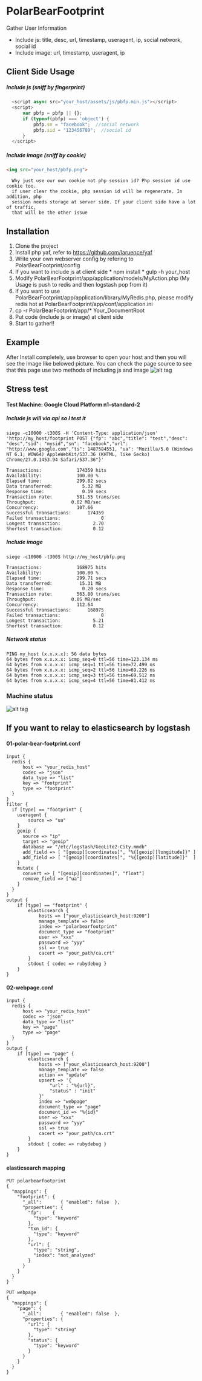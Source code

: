 # PolarBearFootprint

Gather User Information 
* Include js: title, desc, url, timestamp, useragent, ip, social network, social id
* Include image: url, timestamp, useragent, ip
  
## Client Side Usage

##### Include js (sniff by fingerprint)
```javascript
  <script async src="your_host/assets/js/pbfp.min.js"></script>
  <script>
      var pbfp = pbfp || {};
      if (typeof(pbfp) === 'object') {
          pbfp.sn = "facebook";  //social network
          pbfp.sid = "123456789";  //social id
      }
  </script>
```

##### Include image (sniff by cookie)
```html
<img src="your_host/pbfp.png">
```  
```remark  
  Why just use our own cookie not php session id? Php session id use cookie too. 
  if user clear the cookie, php session id will be regenerate. In addition, php 
  session needs storage at server side. If your client side have a lot of traffic, 
  that will be the other issue
```

## Installation
  1. Clone the project 
  2. Install php yaf, refer to https://github.com/laruence/yaf
  3. Write your own webserver config by refering to PolarBearFootprint/config
  4. If you want to include js at client side
    * npm install
    * gulp -h your_host
  5. Modify PolarBearFootprint/app/application/models/MyAction.php (My Usage is push to redis and then logstash pop from it)
  6. If you want to use PolarBearFootprint/app/application/library/MyRedis.php, please modify redis hot at PolarBearFootprint/app/conf/application.ini    
  7. cp -r PolarBearFootprint/app/* Your_DocumentRoot
  8. Put code (include js or image) at client side
  9. Start to gather!!
  
## Example
  After Install completely, use browser to open your host and then you will see the image like belowed picture. You can check the page source to see that this page use two methods of including js and image
![alt tag](https://raw.githubusercontent.com/gunblues/PolarBearFootprint/master/example/example.png
)  

## Stress test
#### Test Machine: Google Cloud Platform n1-standard-2
##### Include js will via api so I test it
```report
siege -c10000 -t300S -H 'Content-Type: application/json' 'http://my_host/footprint POST {"fp": "abc","title": "test","desc": "desc","sid": "mysid","sn": "facebook","url": "http://www.google.com","ts": 1487584551, "ua": "Mozilla/5.0 (Windows NT 6.1; WOW64) AppleWebKit/537.36 (KHTML, like Gecko) Chrome/27.0.1453.94 Safari/537.36"}'

Transactions:		      174359 hits
Availability:		      100.00 %
Elapsed time:		      299.82 secs
Data transferred:	        5.32 MB
Response time:		        0.19 secs
Transaction rate:	      581.55 trans/sec
Throughput:		        0.02 MB/sec
Concurrency:		      107.66
Successful transactions:      174359
Failed transactions:	           0
Longest transaction:	        2.70
Shortest transaction:	        0.12
```

##### Include image
```report
siege -c10000 -t300S http://my_host/pbfp.png

Transactions:		      168975 hits
Availability:		      100.00 %
Elapsed time:		      299.71 secs
Data transferred:	       15.31 MB
Response time:		        0.20 secs
Transaction rate:	      563.80 trans/sec
Throughput:		        0.05 MB/sec
Concurrency:		      112.64
Successful transactions:      168975
Failed transactions:	           0
Longest transaction:	        5.21
Shortest transaction:	        0.12
```

##### Network status
```report
PING my_host (x.x.x.x): 56 data bytes
64 bytes from x.x.x.x: icmp_seq=0 ttl=56 time=123.134 ms
64 bytes from x.x.x.x: icmp_seq=1 ttl=56 time=72.499 ms
64 bytes from x.x.x.x: icmp_seq=2 ttl=56 time=69.226 ms
64 bytes from x.x.x.x: icmp_seq=3 ttl=56 time=69.512 ms
64 bytes from x.x.x.x: icmp_seq=4 ttl=56 time=81.412 ms
```

### Machine status
![alt tag](https://github.com/gunblues/PolarBearFootprint/raw/master/test/machine_status_at_stress_test.png
)

## If you want to relay to elasticsearch by logstash
#### 01-polar-bear-footprint.conf
```config
input {
  redis {
      host => "your_redis_host"
      codec => "json"
      data_type => "list"
      key => "footprint"
      type => "footprint"
  }
}
filter {
  if [type] == "footprint" {
    useragent {
        source => "ua"
    }
    geoip {
      source => "ip"
      target => "geoip"
      database => "/etc/logstash/GeoLite2-City.mmdb"
      add_field => [ "[geoip][coordinates]", "%{[geoip][longitude]}" ]
      add_field => [ "[geoip][coordinates]", "%{[geoip][latitude]}"  ]
    }
    mutate {
      convert => [ "[geoip][coordinates]", "float"]
      remove_field => ["ua"]
    }
  }
}
output {
    if [type] == "footprint" {
        elasticsearch {
            hosts => ["your_elasticsearch_host:9200"]
            manage_template => false
            index => "polarbearfootprint"
            document_type => "footprint"
            user => "xxx"
            password => "yyy"
            ssl => true
            cacert => "your_path/ca.crt"
        }
        stdout { codec => rubydebug }
    }
}
```
#### 02-webpage.conf
```config
input {
  redis {
      host => "your_redis_host"
      codec => "json"
      data_type => "list"
      key => "page"
      type => "page"
  }
}
output {
    if [type] == "page" {
        elasticsearch {
            hosts => ["your_elasticsearch_host:9200"]
            manage_template => false
            action => "update"
            upsert => '{
                "url" : "%{url}",
                "status" : "init"
            }'
            index => "webpage"
            document_type => "page"
            document_id => "%{id}"
            user => "xxx"
            password => "yyy"
            ssl => true
            cacert => "your_path/ca.crt"
        }
        stdout { codec => rubydebug }
    }
}
```
#### elasticsearch mapping
```mapping
PUT polarbearfootprint 
{
  "mappings": {
    "footprint": { 
      "_all":       { "enabled": false  }, 
      "properties": { 
        "fp":    { 
          "type": "keyword"  
        }, 
        "txn_id": { 
          "type": "keyword"  
        },
        "url": {
          "type": "string",
          "index": "not_analyzed"
        }         
      }
    }
  }
}

PUT webpage 
{
  "mappings": {
    "page": { 
      "_all":       { "enabled": false  }, 
      "properties": { 
        "url": {
          "type": "string"
        },
        "status": {
          "type": "keyword"
        }
      }
    }
  }
}
```
